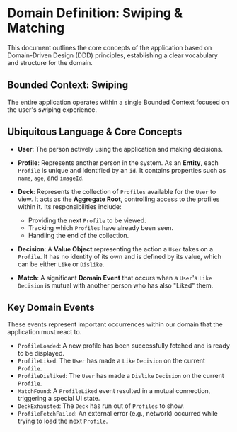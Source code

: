 # Domain Definition: Swiping & Matching

This document outlines the core concepts of the application based on Domain-Driven Design (DDD) principles, establishing a clear vocabulary and structure for the domain.

## Bounded Context: Swiping

The entire application operates within a single Bounded Context focused on the user's swiping experience.

## Ubiquitous Language & Core Concepts

- **User**: The person actively using the application and making decisions.

- **Profile**: Represents another person in the system. As an **Entity**, each `Profile` is unique and identified by an `id`. It contains properties such as `name`, `age`, and `imageId`.

- **Deck**: Represents the collection of `Profiles` available for the `User` to view. It acts as the **Aggregate Root**, controlling access to the profiles within it. Its responsibilities include:
    - Providing the next `Profile` to be viewed.
    - Tracking which `Profiles` have already been seen.
    - Handling the end of the collection.

- **Decision**: A **Value Object** representing the action a `User` takes on a `Profile`. It has no identity of its own and is defined by its value, which can be either `Like` or `Dislike`.

- **Match**: A significant **Domain Event** that occurs when a `User`'s `Like` `Decision` is mutual with another person who has also "Liked" them.

## Key Domain Events

These events represent important occurrences within our domain that the application must react to.

- `ProfileLoaded`: A new profile has been successfully fetched and is ready to be displayed.
- `ProfileLiked`: The `User` has made a `Like` `Decision` on the current `Profile`.
- `ProfileDisliked`: The `User` has made a `Dislike` `Decision` on the current `Profile`.
- `MatchFound`: A `ProfileLiked` event resulted in a mutual connection, triggering a special UI state.
- `DeckExhausted`: The `Deck` has run out of `Profiles` to show.
- `ProfileFetchFailed`: An external error (e.g., network) occurred while trying to load the next `Profile`.
